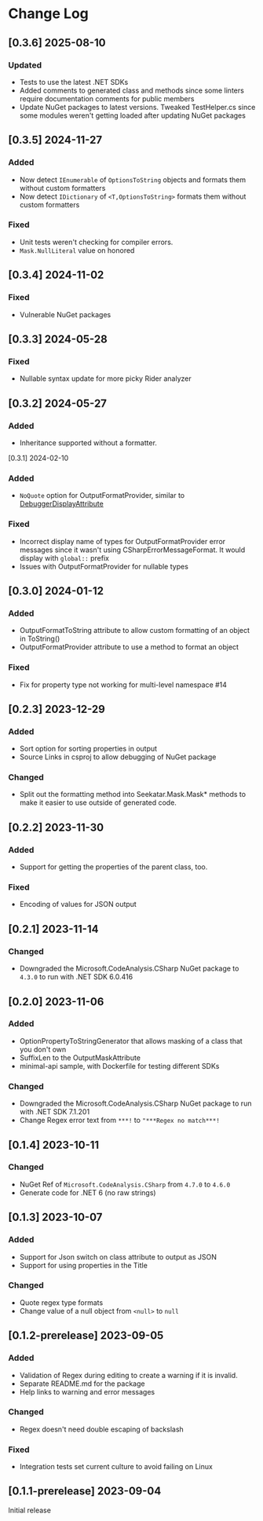 # Change Log

## [0.3.6] 2025-08-10

### Updated

- Tests to use the latest .NET SDKs
- Added comments to generated class and methods since some linters require documentation comments for public members
- Update NuGet packages to latest versions. Tweaked TestHelper.cs since some modules weren't getting loaded after updating NuGet packages

## [0.3.5] 2024-11-27

### Added

- Now detect `IEnumerable` of `OptionsToString` objects and formats them without custom formatters
- Now detect `IDictionary` of `<T,OptionsToString>` formats them without custom formatters

### Fixed

- Unit tests weren't checking for compiler errors.
- `Mask.NullLiteral` value on honored

## [0.3.4] 2024-11-02

### Fixed

- Vulnerable NuGet packages

## [0.3.3] 2024-05-28

### Fixed

- Nullable syntax update for more picky Rider analyzer

## [0.3.2] 2024-05-27

### Added

- Inheritance supported without a formatter.

[0.3.1] 2024-02-10

### Added

- `NoQuote` option for OutputFormatProvider, similar to [DebuggerDisplayAttribute](https://learn.microsoft.com/en-us/visualstudio/debugger/using-the-debuggerdisplay-attribute?view=vs-2022)

### Fixed

- Incorrect display name of types for OutputFormatProvider error messages since it wasn't using CSharpErrorMessageFormat. It would display with `global::` prefix
- Issues with OutputFormatProvider for nullable types

## [0.3.0] 2024-01-12

### Added

- OutputFormatToString attribute to allow custom formatting of an object in ToString()
- OutputFormatProvider attribute to use a method to format an object

### Fixed

- Fix for property type not working for multi-level namespace #14

## [0.2.3] 2023-12-29

### Added

- Sort option for sorting properties in output
- Source Links in csproj to allow debugging of NuGet package

### Changed

- Split out the formatting method into Seekatar.Mask.Mask* methods to make it easier to use outside of generated code.

## [0.2.2] 2023-11-30

### Added

- Support for getting the properties of the parent class, too.

### Fixed

- Encoding of values for JSON output

## [0.2.1] 2023-11-14

### Changed

- Downgraded the Microsoft.CodeAnalysis.CSharp NuGet package to `4.3.0` to run with .NET SDK 6.0.416

## [0.2.0] 2023-11-06

### Added

- OptionPropertyToStringGenerator that allows masking of a class that you don't own
- SuffixLen to the OutputMaskAttribute
- minimal-api sample, with Dockerfile for testing different SDKs

### Changed

- Downgraded the Microsoft.CodeAnalysis.CSharp NuGet package to run with .NET SDK 7.1.201
- Change Regex error text from `***!` to `"***Regex no match***!`

## [0.1.4] 2023-10-11

### Changed

- NuGet Ref of `Microsoft.CodeAnalysis.CSharp` from `4.7.0` to `4.6.0`
- Generate code for .NET 6 (no raw strings)

## [0.1.3] 2023-10-07

### Added

- Support for Json switch on class attribute to output as JSON
- Support for using properties in the Title

### Changed

- Quote regex type formats
- Change value of a null object from `<null>` to `null`

## [0.1.2-prerelease] 2023-09-05

### Added

- Validation of Regex during editing to create a warning if it is invalid.
- Separate README.md for the package
- Help links to warning and error messages

### Changed

- Regex doesn't need double escaping of backslash

### Fixed

- Integration tests set current culture to avoid failing on Linux

## [0.1.1-prerelease] 2023-09-04

Initial release
